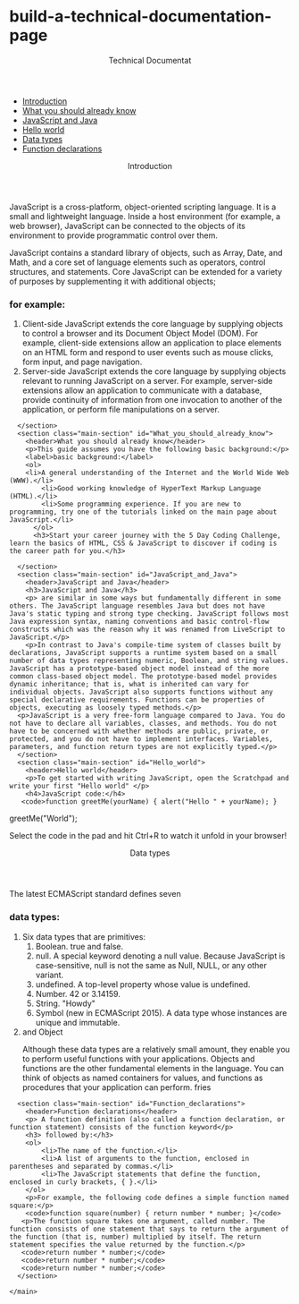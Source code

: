 # build-a-technical-documentation-page

<!DOCTYPE HTML>
<html>
  <head>
    <meta charset="UTF-8">
    <meta name="viewport" content="width=device-width, initial-scale=1.0">
    <title>Build a Technical Documentation Page</title>
    <link rel="stylesheet" href="styles.css">
  </head>
  <body>
  <div class="wrap">
    <nav id="navbar">
      <header>Technical Documentat</header>
      <ul>
        <li>
          <a class="nav-link" href="#Introduction">Introduction</a>
        </li>
        <li>
          <a class="nav-link" href="#What_you_should_already_know">What you should already know</a>
        </li>
        <li>
          <a class="nav-link" href="#JavaScript_and_Java">JavaScript and Java</a>
        </li>
        <li>
          <a class="nav-link" href="#Hello_world">Hello world</a>
        </li>
        <li>
          <a class="nav-link" href="#Data_types">Data types</a>
        </li>
        <li>
          <a class="nav-link" href="#Function_declarations">Function declarations</a>
        </li>
      </ul>
    </nav>
    <main id="main-doc">
      <section class="main-section" id="Introduction">
        <header>Introduction</header>
        <p>JavaScript is a cross-platform, object-oriented scripting language. It is a small and lightweight language. Inside a host environment (for example, a web browser), JavaScript can be connected to the objects of its environment to provide programmatic control over them.</p>
       <p>JavaScript contains a standard library of objects, such as Array, Date, and Math, and a core set of language elements such as operators, control structures, and statements. Core JavaScript can be extended for a variety of purposes by supplementing it with additional objects;</p>
       <h3>for example:</h3>
        <ol>
            <li>Client-side JavaScript extends the core language by supplying objects to control a browser and its Document Object Model (DOM). For example, client-side extensions allow an application to place elements on an HTML form and respond to user events such as mouse clicks, form input, and page navigation.</li>
            <li>Server-side JavaScript extends the core language by supplying objects relevant to running JavaScript on a server. For example, server-side extensions allow an application to communicate with a database, provide continuity of information from one invocation to another of the application, or perform file manipulations on a server.</li>
          </ol>

      </section>
      <section class="main-section" id="What_you_should_already_know">
        <header>What you should already know</header>
        <p>This guide assumes you have the following basic background:</p>
        <label>basic background:</label>
        <ol>
        <li>A general understanding of the Internet and the World Wide Web (WWW).</li>
            <li>Good working knowledge of HyperText Markup Language (HTML).</li>
            <li>Some programming experience. If you are new to programming, try one of the tutorials linked on the main page about JavaScript.</li>
          </ol>
          <h3>Start your career journey with the 5 Day Coding Challenge, learn the basics of HTML, CSS & JavaScript to discover if coding is the career path for you.</h3>

      </section>
      <section class="main-section" id="JavaScript_and_Java">
        <header>JavaScript and Java</header>
        <h3>JavaScript and Java</h3>
        <p> are similar in some ways but fundamentally different in some others. The JavaScript language resembles Java but does not have Java's static typing and strong type checking. JavaScript follows most Java expression syntax, naming conventions and basic control-flow constructs which was the reason why it was renamed from LiveScript to JavaScript.</p>
        <p>In contrast to Java's compile-time system of classes built by declarations, JavaScript supports a runtime system based on a small number of data types representing numeric, Boolean, and string values. JavaScript has a prototype-based object model instead of the more common class-based object model. The prototype-based model provides dynamic inheritance; that is, what is inherited can vary for individual objects. JavaScript also supports functions without any special declarative requirements. Functions can be properties of objects, executing as loosely typed methods.</p>
      <p>JavaScript is a very free-form language compared to Java. You do not have to declare all variables, classes, and methods. You do not have to be concerned with whether methods are public, private, or protected, and you do not have to implement interfaces. Variables, parameters, and function return types are not explicitly typed.</p>
      </section>
      <section class="main-section" id="Hello_world">
        <header>Hello world</header>
        <p>To get started with writing JavaScript, open the Scratchpad and write your first "Hello world" </p>
        <h4>JavaScript code:</h4>
       <code>function greetMe(yourName) { alert("Hello " + yourName); }
greetMe("World");</code>
       <p>Select the code in the pad and hit Ctrl+R to watch it unfold in your browser!</p>
      </section>
      <section class="main-section" id="Data_types">
        <header>Data types</header>
        <p>The latest ECMAScript standard defines seven </p>
        <h3>data types:</h3>
        <ol>
            <li>Six data types that are primitives:
             <ol>
                <li>Boolean. true and false.</li>
                <li>null. A special keyword denoting a null value. Because JavaScript is case-sensitive, null is not the same as Null, NULL, or any other variant.</li>
                <li>undefined. A top-level property whose value is undefined.</li>
                <li>Number. 42 or 3.14159.</li>
                <li>String. "Howdy"</li>
                <li>Symbol (new in ECMAScript 2015). A data type whose instances are unique and immutable.</li>
              </ol>
            </li>
            <li>and Object</li>
          <p>Although these data types are a relatively small amount, they enable you to perform useful functions with your applications. Objects and functions are the other fundamental elements in the language. You can think of objects as named containers for values, and functions as procedures that your application can perform.
            fries
          </p>
          </ol>
      </section>
      
      <section class="main-section" id="Function_declarations">
        <header>Function declarations</header>
        <p> A function definition (also called a function declaration, or function statement) consists of the function keyword</p>
        <h3> followed by:</h3>
        <ol>
            <li>The name of the function.</li>
            <li>A list of arguments to the function, enclosed in parentheses and separated by commas.</li>
            <li>The JavaScript statements that define the function, enclosed in curly brackets, { }.</li>
        </ol>
        <p>For example, the following code defines a simple function named square:</p>
        <code>function square(number) { return number * number; }</code>
       <p>The function square takes one argument, called number. The function consists of one statement that says to return the argument of the function (that is, number) multiplied by itself. The return statement specifies the value returned by the function.</p>
       <code>return number * number;</code>
       <code>return number * number;</code>
       <code>return number * number;</code>
      </section>

    </main>
  </div>
  </body>
</html>
